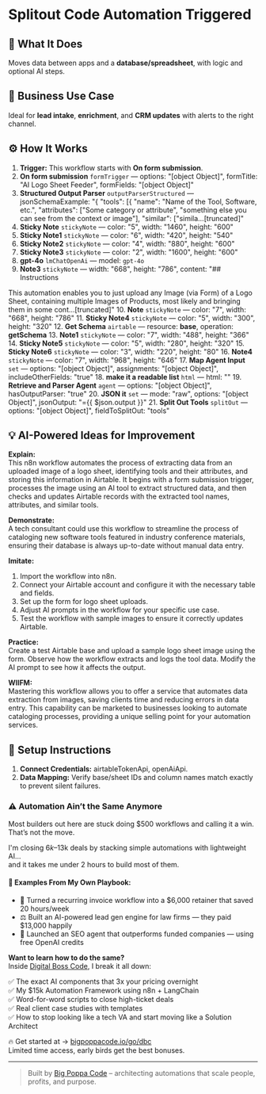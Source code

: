 # Splitout Code Automation Triggered
## 🚀 What It Does
Moves data between apps and a **database/spreadsheet**, with logic and optional AI steps.

## 💼 Business Use Case
Ideal for **lead intake**, **enrichment**, and **CRM updates** with alerts to the right channel.

## ⚙️ How It Works
1. **Trigger:** This workflow starts with **On form submission**.
2. **On form submission** `formTrigger` — options: "[object Object]", formTitle: "AI Logo Sheet Feeder", formFields: "[object Object]"
3. **Structured Output Parser** `outputParserStructured` — jsonSchemaExample: "{
	"tools": [{
"name": "Name of the Tool, Software, etc.",
"attributes": ["Some category or attribute", "something else you can see from the context or image"],
"similar": ["simila…[truncated]"
4. **Sticky Note** `stickyNote` — color: "5", width: "1460", height: "600"
5. **Sticky Note1** `stickyNote` — color: "6", width: "420", height: "540"
6. **Sticky Note2** `stickyNote` — color: "4", width: "880", height: "600"
7. **Sticky Note3** `stickyNote` — color: "2", width: "1600", height: "600"
8. **gpt-4o** `lmChatOpenAi` — model: `gpt-4o`
9. **Note3** `stickyNote` — width: "668", height: "786", content: "## Instructions

This automation enables you to just upload any Image (via Form) of a Logo Sheet, containing multiple Images of Products, most likely and bringing them in some cont…[truncated]"
10. **Note** `stickyNote` — color: "7", width: "668", height: "786"
11. **Sticky Note4** `stickyNote` — color: "5", width: "300", height: "320"
12. **Get Schema** `airtable` — resource: **base**, operation: **getSchema**
13. **Note1** `stickyNote` — color: "7", width: "488", height: "366"
14. **Sticky Note5** `stickyNote` — color: "5", width: "280", height: "320"
15. **Sticky Note6** `stickyNote` — color: "3", width: "220", height: "80"
16. **Note4** `stickyNote` — color: "7", width: "968", height: "646"
17. **Map Agent Input** `set` — options: "[object Object]", assignments: "[object Object]", includeOtherFields: "true"
18. **make it a readable list** `html` — html: ""
19. **Retrieve and Parser Agent** `agent` — options: "[object Object]", hasOutputParser: "true"
20. **JSON it** `set` — mode: "raw", options: "[object Object]", jsonOutput: "={{ $json.output }}"
21. **Split Out Tools** `splitOut` — options: "[object Object]", fieldToSplitOut: "tools"

## 💡 AI-Powered Ideas for Improvement
**Explain:**  
This n8n workflow automates the process of extracting data from an uploaded image of a logo sheet, identifying tools and their attributes, and storing this information in Airtable. It begins with a form submission trigger, processes the image using an AI tool to extract structured data, and then checks and updates Airtable records with the extracted tool names, attributes, and similar tools.

**Demonstrate:**  
A tech consultant could use this workflow to streamline the process of cataloging new software tools featured in industry conference materials, ensuring their database is always up-to-date without manual data entry.

**Imitate:**  
1. Import the workflow into n8n.
2. Connect your Airtable account and configure it with the necessary table and fields.
3. Set up the form for logo sheet uploads.
4. Adjust AI prompts in the workflow for your specific use case.
5. Test the workflow with sample images to ensure it correctly updates Airtable.

**Practice:**  
Create a test Airtable base and upload a sample logo sheet image using the form. Observe how the workflow extracts and logs the tool data. Modify the AI prompt to see how it affects the output.

**WIIFM:**  
Mastering this workflow allows you to offer a service that automates data extraction from images, saving clients time and reducing errors in data entry. This capability can be marketed to businesses looking to automate cataloging processes, providing a unique selling point for your automation services.

## 🔧 Setup Instructions
1. **Connect Credentials:** airtableTokenApi, openAiApi.
2. **Data Mapping:** Verify base/sheet IDs and column names match exactly to prevent silent failures.

### ⚠️ Automation Ain’t the Same Anymore

Most builders out here are stuck doing $500 workflows and calling it a win.  
That’s not the move.  

I'm closing $6k–$13k deals by stacking simple automations with lightweight AI...  
and it takes me under 2 hours to build most of them.

#### 🧠 Examples From My Own Playbook:
- 🔁 Turned a recurring invoice workflow into a $6,000 retainer that saved 20 hours/week  
- ⚖️ Built an AI-powered lead gen engine for law firms — they paid $13,000 happily  
- 🚀 Launched an SEO agent that outperforms funded companies — using free OpenAI credits  

**Want to learn how to do the same?**  
Inside [Digital Boss Code](https://bigpoppacode.io/go/dbc), I break it all down:

✅ The exact AI components that 3x your pricing overnight  
✅ My $15k Automation Framework using n8n + LangChain  
✅ Word-for-word scripts to close high-ticket deals  
✅ Real client case studies with templates  
✅ How to stop looking like a tech VA and start moving like a Solution Architect  

🔥 Get started at → [bigpoppacode.io/go/dbc](https://bigpoppacode.io/go/dbc)  
Limited time access, early birds get the best bonuses.

---
> Built by [Big Poppa Code](https://bigpoppacode.io) – architecting automations that scale people, profits, and purpose.
